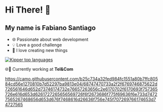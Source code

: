 <h1>Hi There! 👋</h1>

## My name is Fabiano Santiago

- 🌐     Passionate about web development  
- 💡     Love a good challenge  
- 🧱     I love creating new things  

<div align="left">  
 
[![Kipper top languages](https://github-readme-stats.vercel.app/api/top-langs/?username=devsantiag&theme=blue-white)](https://github.com/anuraghazra/github-readme-stats)  

<p>🌐💼 Currently working at <strong>Tel&Com</strong></p>  

https://camo.githubusercontent.com/b25c734a32fed984fc1551a80b7ffc80584cd56e1270810b7d52297ba9813e04/68747470733a2f2f6769746875622d726561646d652d73746174732e76657263656c2e6170702f6170693f757365726e616d653d6261727265656569726f6f2673686f775f69636f6e733d74727565267468656d653d676f7468616d26636f756e745f707269766174653d74727565

</div>
